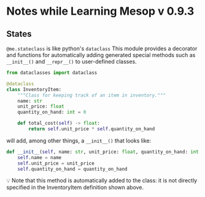 # Notes while Learning Mesop v 0.9.3

## States
`@me.stateclass` is like python's `dataclass`
This module provides a decorator and functions for automatically adding generated special methods such as `__init__()` and `__repr__()` to user-defined classes.
``` python
from dataclasses import dataclass

@dataclass
class InventoryItem:
    """Class for keeping track of an item in inventory."""
    name: str
    unit_price: float
    quantity_on_hand: int = 0

    def total_cost(self) -> float:
        return self.unit_price * self.quantity_on_hand
```
will add, among other things, a `__init__()` that looks like:
```python
def __init__(self, name: str, unit_price: float, quantity_on_hand: int = 0):
    self.name = name
    self.unit_price = unit_price
    self.quantity_on_hand = quantity_on_hand
```
:bulb: Note that this method is automatically added to the class: it is not directly specified in the InventoryItem definition shown above.
